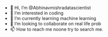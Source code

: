 - 👋 Hi, I’m @Abhinavmishradatascientist
- 👀 I’m interested in coding
- 🌱 I’m currently learning machine learning
- 💞️ I’m looking to collaborate on real life prob
- 📫 How to reach me noone try to search me.

<!---
Abhinavmishradatascientist/Abhinavmishradatascientist is a ✨ special ✨ repository because its `README.md` (this file) appears on your GitHub profile.
You can click the Preview link to take a look at your changes.
--->
